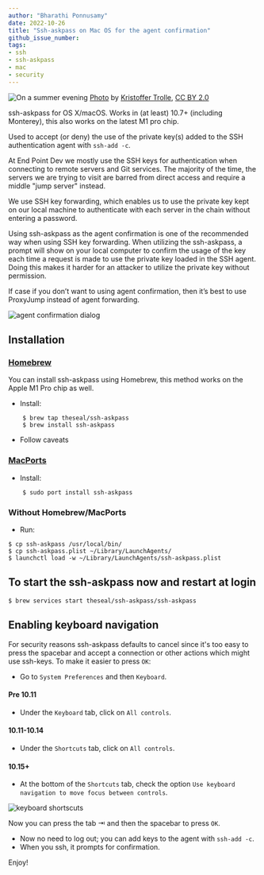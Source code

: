 ```yaml
---
author: "Bharathi Ponnusamy"
date: 2022-10-26
title: "Ssh-askpass on Mac OS for the agent confirmation"
github_issue_number: 
tags:
- ssh 
- ssh-askpass
- mac
- security
---
```


![On a summer evening](/blog/2022/10/ssh-askpass-on-Mac-OS-for-agent-confirmation/banner.jpg)
[Photo](https://flic.kr/p/2nUPsJQ) by [Kristoffer Trolle](https://www.flickr.com/people/kristoffer-trolle/), [CC BY 2.0](https://creativecommons.org/licenses/by/2.0/)

ssh-askpass for OS X/macOS. Works in (at least) 10.7+ (including Monterey), this also works on the latest M1 pro chip.

Used to accept (or deny) the use of the private key(s) added to the SSH authentication agent with `ssh-add -c`.

At End Point Dev we mostly use the SSH keys for authentication when connecting to remote servers and Git services. The majority of the time, the servers we are trying to visit are barred from direct access and require a middle "jump server" instead.

We use SSH key forwarding, which enables us to use the private key kept on our local machine to authenticate with each server in the chain without entering a password.

Using ssh-askpass as the agent confirmation is one of the recommended way when using SSH key forwarding. When utilizing the ssh-askpass, a prompt will show on your local computer to confirm the usage of the key each time a request is made to use the private key loaded in the SSH agent. Doing this makes it harder for an attacker to utilize the private key without permission.

If case if you don’t want to using agent confirmation, then it’s best to use ProxyJump instead of agent forwarding.

![agent confirmation dialog](/blog/2022/10/ssh-askpass-on-Mac-OS-for-agent-confirmation/ssh-askpass.png)

## Installation

### [Homebrew](https://brew.sh/)
You can install ssh-askpass using Homebrew, this method works on the Apple M1 Pro chip as well.

* Install:

```
    $ brew tap theseal/ssh-askpass
    $ brew install ssh-askpass

```
* Follow caveats

### [MacPorts](https://www.macports.org)
* Install:

```
    $ sudo port install ssh-askpass
```

### Without Homebrew/MacPorts

* Run:

```
$ cp ssh-askpass /usr/local/bin/
$ cp ssh-askpass.plist ~/Library/LaunchAgents/
$ launchctl load -w ~/Library/LaunchAgents/ssh-askpass.plist
```

## To start the ssh-askpass now and restart at login

```
$ brew services start theseal/ssh-askpass/ssh-askpass

```

## Enabling keyboard navigation
For security reasons ssh-askpass defaults to cancel since it's too easy to
press the spacebar and accept a connection or other actions which might use
ssh-keys. To make it easier to press `OK`:

* Go to `System Preferences` and then `Keyboard`.

#### Pre 10.11
* Under the `Keyboard` tab, click on `All controls`.

#### 10.11-10.14
* Under the `Shortcuts` tab, click on `All controls`.

#### 10.15+
* At the bottom of the `Shortcuts` tab, check the option ` Use keyboard navigation to move focus between controls `.

![keyboard shortscuts](/blog/2022/10/ssh-askpass-on-Mac-OS-for-agent-confirmation/keyboard_shortscuts.png)

Now you can press the tab ⇥ and then the spacebar to press `OK`.


* Now no need to log out; you can add keys to the agent with `ssh-add -c`.
* When you ssh, it prompts for confirmation.

Enjoy!

